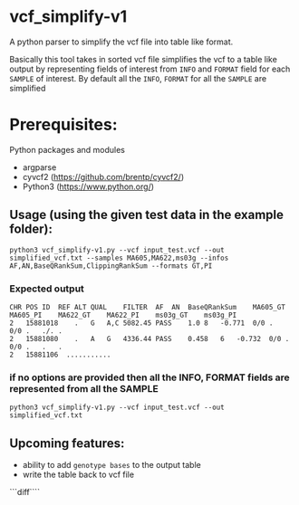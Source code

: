 # vcf_simplify-v1
A python parser to simplify the vcf file into table like format.

Basically this tool takes in sorted vcf file simplifies the vcf to a table like output by representing fields of interest from `INFO` and `FORMAT` field for each `SAMPLE` of interest.
By default all the `INFO`, `FORMAT` for all the `SAMPLE` are simplified


# Prerequisites:
Python packages and modules
- argparse
- cyvcf2 (https://github.com/brentp/cyvcf2/)
- Python3 (https://www.python.org/)


## Usage (**using the given test data in the example folder**): 

    python3 vcf_simplify-v1.py --vcf input_test.vcf --out simplified_vcf.txt --samples MA605,MA622,ms03g --infos AF,AN,BaseQRankSum,ClippingRankSum --formats GT,PI
    
   ### Expected output
    CHR	POS	ID	REF	ALT	QUAL	FILTER	AF	AN	BaseQRankSum	MA605_GT	MA605_PI	MA622_GT	MA622_PI	ms03g_GT	ms03g_PI
    2	15881018	.	G	A,C	5082.45	PASS	1.0	8	-0.771	0/0	.	0/0	.	./.	.
    2	15881080	.	A	G	4336.44	PASS	0.458	6	-0.732	0/0	.	0/0	.	.	.
    2	15881106  ...........
    
    
   ### if no options are provided then all the INFO, FORMAT fields are represented from all the SAMPLE
    python3 vcf_simplify-v1.py --vcf input_test.vcf --out simplified_vcf.txt
    
## Upcoming features:
  - ability to add `genotype bases` to the output table
  - write the table back to vcf file
  
```diff````
